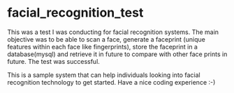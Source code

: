 # facial_recognition_test
This was a test I was conducting for facial recognition systems.
The main objective was to be able to scan a face, generate a faceprint (unique features within each face like fingerprints), 
store the faceprint in a database(mysql) and retrieve it in future to compare with other face prints in future.
The test was successful.

This is a sample system that can help individuals looking into facial recognition technology to get started.
Have a nice coding experience :-)
